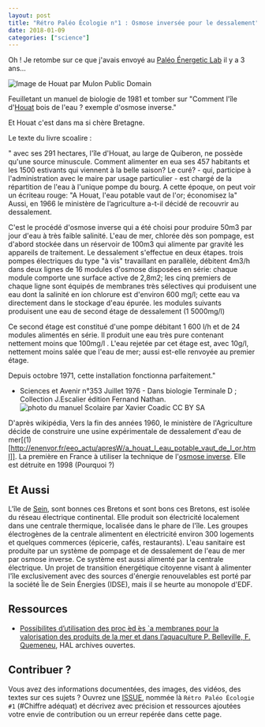 ```yaml
---
layout: post
title: "Rétro Paléo Écologie n°1 : Osmose inversée pour le dessalement"
date: 2018-01-09
categories: ["science"]
---
```


Oh ! Je retombe sur ce que j'avais envoyé au [Paléo Énergetic Lab](https://paleo-energetique.org/) il y a 3 ans...

![](https://upload.wikimedia.org/wikipedia/commons/thumb/2/29/Houat_earth.jpg/800px-Houat_earth.jpg "Image de Houat par Mulon Public Domain")

Feuilletant un manuel de biologie de 1981 et tomber sur "Comment l'île d'[Houat](https://fr.m.wikipedia.org/wiki/%C3%8Ele-d%27Houat) bois de l'eau ? exemple d'osmose inverse." 

Et Houat c'est dans ma si chère Bretagne.

Le texte du livre scoalire :

" avec ses 291 hectares, l'île d'Houat, au large de Quiberon, ne possède qu'une source minuscule. Comment alimenter en eua ses 457 habitants et les 1500 estivants qui viennent à la belle saison? Le curé? - qui, participe à l'administration avec le maire par usage particulier - est chargé de la répartition de l'eau à l'unique pompe du bourg. A cette époque, on peut voir un écriteau rouge: "A Houat, l'eau potable vaut de l'or; économisez la" Aussi, en 1966 le ministère de l’agriculture a-t-il décidé de recouvrir au dessalement.

C'est le procédé d'osmose inverse qui a été choisi pour produire 50m3 par jour d'eau à très faible salinité. L'eau de mer, chlorée dès son pompage, est d'abord stockée dans un réservoir de 100m3 qui alimente par gravité les appareils de traitement.
Le dessalement s'effectue en deux étapes. trois pompes électriques du type "à vis" travaillant en parallèle, débitent 4m3/h dans deux lignes de 16 modules d'osmose disposées en série: chaque module comporte une surface active de 2,8m2; les cinq premiers de chaque ligne sont équipés de membranes très sélectives qui produisent une eau dont la salinité en ion chlorure est d'environ 600 mg/l; cette eau va directement dans le stockage d'eau épurée. les modules suivants produisent une eau de second étage de dessalement (1 5000mg/l)

Ce second étage est constitué d'une pompe débitant 1 600 l/h et de 24 modules alimentés en série. Il produit une eau très pure contenant nettement moins que 100mg/l . L'eau rejetée par cet étage est, avec 10g/l, nettement moins salée que l'eau de mer; aussi est-elle renvoyée au premier étage.

Depuis octobre 1971, cette installation fonctionna parfaitement."

- Sciences et Avenir n°353 Juillet 1976 - Dans biologie Terminale D ; Collection J.Escalier édition Fernand Nathan.
![](https://framapic.org/F7ECAbJbMi5v/GMyw5gEtU240 "photo du manuel Scolaire par Xavier Coadic CC BY SA")

D'après wikipédia, Vers la fin des années 1960, le ministère de l'Agriculture décide de construire une usine expérimentale de dessalement d'eau de mer[(1)[http://enenvor.fr/eeo_actu/apresW/a_houat_l_eau_potable_vaut_de_l_or.html]]. La première en France à utiliser la technique de l'[osmose inverse](https://fr.m.wikipedia.org/wiki/Osmose_inverse). Elle est détruite en 1998 (Pourquoi ?)

## Et Aussi 

L'île de [Sein](https://fr.wikipedia.org/wiki/%C3%8Ele-de-Sein), sont bonnes ces Bretons et sont bons ces Bretons, est isolée du réseau électrique continental. Elle produit son électricité localement dans une centrale thermique, localisée dans le phare de l'île. Les groupes électrogènes de la centrale alimentent en électricité environ 300 logements et quelques commerces (épicerie, cafés, restaurants). L'eau sanitaire est produite par un système de pompage et de dessalement de l'eau de mer par osmose inverse. Ce système est aussi alimenté par la centrale électrique.
Un projet de transition énergétique citoyenne visant à alimenter l'île exclusivement avec des sources d'énergie renouvelables est porté par la société Île de Sein Énergies (IDSE), mais il se heurte au monopole d'EDF.

## Ressources

+ [Possibilites d’utilisation des proc ́ed ́es `a membranes pour la valorisation des produits de la mer et dans l’aquaculture P. Belleville, F. Quemeneu](https://hal.archives-ouvertes.fr/file/index/docid/929010/filename/hal-00929010.pdf), HAL archives 
ouvertes.

## Contribuer ?

Vous avez des informations documentées, des images, des vidéos, des textes sur ces sujets ? Ouvrez une [ISSUE](https://github.com/XavCC/xavcc.github.io/issues), nommée là `Rétro Paléo Écologie #1` (#Chiffre adéquat) et décrivez avec précision et ressources ajoutées votre envie de contribution ou un erreur repérée dans cette page. 
